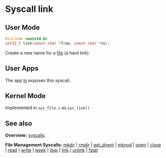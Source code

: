 # Syscall link

## User Mode

```C
#include <unistd.h>
int32_t link(const char *from, const char *to);
```

Create a new name for a [file](../file_system/file.md) (a hard link).

## User Apps

The app [ln](../../userspace/bin/ln.md) exposes this syscall.

## Kernel Mode

Implemented in `sys_file.c` as `sys_link()`. 

## See also

**Overview:** [syscalls](syscalls.md)

**File Management Syscalls:** [mkdir](mkdir.md) | [rmdir](rmdir.md) | [get_dirent](get_dirent.md) | [mknod](mknod.md) | [open](open.md) | [close](close.md) | [read](read.md) | [write](write.md) | [lseek](lseek.md) | [dup](dup.md) | [link](link.md) | [unlink](unlink.md) | [fstat](fstat.md)
